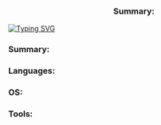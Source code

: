 <h3 align="center">Summary: </h3>

[![Typing SVG](https://readme-typing-svg.demolab.com?font=Fira+Code&size=19&pause=1000&color=00F733&center=true&vCenter=true&random=false&width=1000&lines=Hacked+by+h4x0rl33tx)](https://git.io/typing-svg)

<h3 align="left">Summary: </h3>

<h3 align="left">Languages: </h3>

<h3 align="left">OS: </h3>

<h3 align="left">Tools: </h3>







